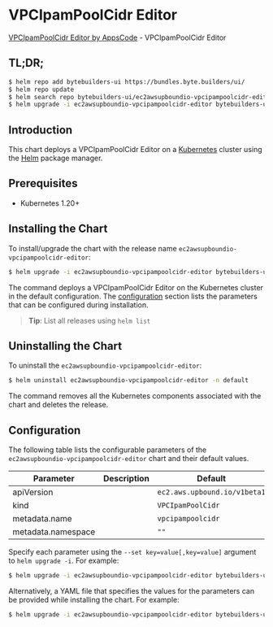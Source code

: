 # VPCIpamPoolCidr Editor

[VPCIpamPoolCidr Editor by AppsCode](https://byte.builders) - VPCIpamPoolCidr Editor

## TL;DR;

```bash
$ helm repo add bytebuilders-ui https://bundles.byte.builders/ui/
$ helm repo update
$ helm search repo bytebuilders-ui/ec2awsupboundio-vpcipampoolcidr-editor --version=v0.4.18
$ helm upgrade -i ec2awsupboundio-vpcipampoolcidr-editor bytebuilders-ui/ec2awsupboundio-vpcipampoolcidr-editor -n default --create-namespace --version=v0.4.18
```

## Introduction

This chart deploys a VPCIpamPoolCidr Editor on a [Kubernetes](http://kubernetes.io) cluster using the [Helm](https://helm.sh) package manager.

## Prerequisites

- Kubernetes 1.20+

## Installing the Chart

To install/upgrade the chart with the release name `ec2awsupboundio-vpcipampoolcidr-editor`:

```bash
$ helm upgrade -i ec2awsupboundio-vpcipampoolcidr-editor bytebuilders-ui/ec2awsupboundio-vpcipampoolcidr-editor -n default --create-namespace --version=v0.4.18
```

The command deploys a VPCIpamPoolCidr Editor on the Kubernetes cluster in the default configuration. The [configuration](#configuration) section lists the parameters that can be configured during installation.

> **Tip**: List all releases using `helm list`

## Uninstalling the Chart

To uninstall the `ec2awsupboundio-vpcipampoolcidr-editor`:

```bash
$ helm uninstall ec2awsupboundio-vpcipampoolcidr-editor -n default
```

The command removes all the Kubernetes components associated with the chart and deletes the release.

## Configuration

The following table lists the configurable parameters of the `ec2awsupboundio-vpcipampoolcidr-editor` chart and their default values.

|     Parameter      | Description |                 Default                 |
|--------------------|-------------|-----------------------------------------|
| apiVersion         |             | <code>ec2.aws.upbound.io/v1beta1</code> |
| kind               |             | <code>VPCIpamPoolCidr</code>            |
| metadata.name      |             | <code>vpcipampoolcidr</code>            |
| metadata.namespace |             | <code>""</code>                         |


Specify each parameter using the `--set key=value[,key=value]` argument to `helm upgrade -i`. For example:

```bash
$ helm upgrade -i ec2awsupboundio-vpcipampoolcidr-editor bytebuilders-ui/ec2awsupboundio-vpcipampoolcidr-editor -n default --create-namespace --version=v0.4.18 --set apiVersion=ec2.aws.upbound.io/v1beta1
```

Alternatively, a YAML file that specifies the values for the parameters can be provided while
installing the chart. For example:

```bash
$ helm upgrade -i ec2awsupboundio-vpcipampoolcidr-editor bytebuilders-ui/ec2awsupboundio-vpcipampoolcidr-editor -n default --create-namespace --version=v0.4.18 --values values.yaml
```
